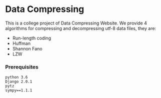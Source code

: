 # Data Compressing

This is a college project of Data Compressing Website. We provide 4 algorithms for compressing and decompressing utf-8 data files, they are:
* Run-length coding
* Huffman
* Shannon Fano
* LZW

### Prerequisites

```
python 3.6
Django 2.0.1
pytz
sympy==1.1.1
```
